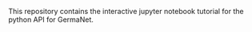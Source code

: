 This repository contains the interactive jupyter notebook tutorial for the python API for GermaNet.
